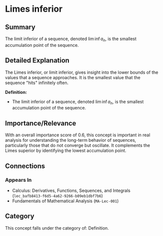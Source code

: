 # Limes inferior

## Summary
The limit inferior of a sequence, denoted $\lim \inf a_n$, is the smallest accumulation point of the sequence.

## Detailed Explanation
The Limes inferior, or limit inferior, gives insight into the lower bounds of the values that a sequence approaches. It is the smallest value that the sequence "hits" infinitely often.

**Definition:**
*   The limit inferior of a sequence, denoted $\lim \inf a_n$, is the smallest accumulation point of the sequence.

## Importance/Relevance
With an overall importance score of 0.6, this concept is important in real analysis for understanding the long-term behavior of sequences, particularly those that do not converge but oscillate. It complements the Limes superior by identifying the lowest accumulation point.

## Connections

### Appears In
*   Calculus: Derivatives, Functions, Sequences, and Integrals (`lec_bafb8413-f6d5-4a62-9266-b09eb1dbf7b6`)
*   Fundamentals of Mathematical Analysis (`MA-Lec-001`)

## Category
This concept falls under the category of: Definition.